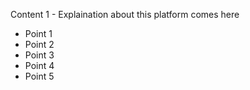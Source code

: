 Content 1 - Explaination about this platform comes here

 - Point 1
 - Point 2
 - Point 3
 - Point 4
 - Point 5


